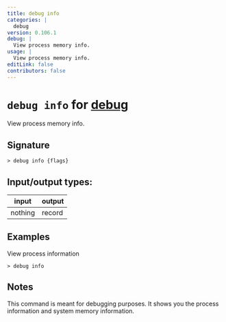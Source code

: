 ```yaml
---
title: debug info
categories: |
  debug
version: 0.106.1
debug: |
  View process memory info.
usage: |
  View process memory info.
editLink: false
contributors: false
---
```

<!-- This file is automatically generated. Please edit the command in https://github.com/nushell/nushell instead. -->

# `debug info` for [debug](/commands/categories/debug.md)

<div class='command-title'>View process memory info.</div>

## Signature

```> debug info {flags} ```


## Input/output types:

| input   | output |
| ------- | ------ |
| nothing | record |
## Examples

View process information
```nu
> debug info

```

## Notes
This command is meant for debugging purposes.
It shows you the process information and system memory information.